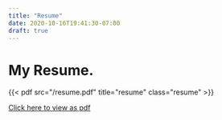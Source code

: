 ```yaml
---
title: "Resume"
date: 2020-10-16T19:41:30-07:00
draft: true
---
```

# My Resume.

{{< pdf src="/resume.pdf" title="resume" class="resume" >}}

[Click here to view as pdf](/resume.pdf)
